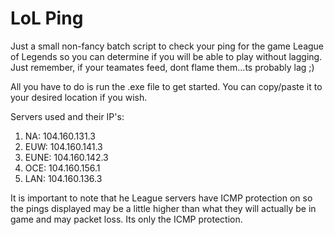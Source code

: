 # LoL Ping
Just a small non-fancy batch script to check your ping for the game League of Legends so you can determine if you will be able to play without lagging. Just remember, if your teamates feed, dont flame them...ts probably lag ;)

All you have to do is run the .exe file to get started. You can copy/paste it to your desired location if you wish. 

Servers used and their IP's:

1. NA: 104.160.131.3
2. EUW: 104.160.141.3
3. EUNE: 104.160.142.3
4. OCE: 104.160.156.1
5. LAN: 104.160.136.3

It is important to note that he League servers have ICMP protection on so the pings displayed may be a little higher than what they will actually be in game and may packet loss. Its only the ICMP protection.
